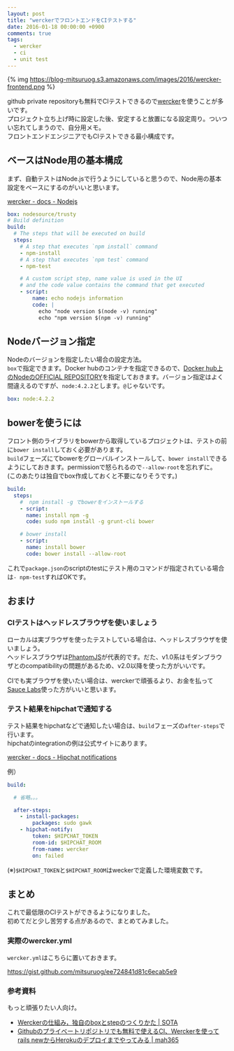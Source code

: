 ```yaml
---
layout: post
title: "werckerでフロントエンドをCIテストする"
date: 2016-01-18 00:00:00 +0900
comments: true
tags:
  - wercker
  - ci
  - unit test
---
```


{% img https://blog-mitsuruog.s3.amazonaws.com/images/2016/wercker-frontend.png %}

github private repositoryも無料でCIテストできるので[wercker](http://wercker.com/)を使うことが多いです。  
プロジェクト立ち上げ時に設定した後、安定すると放置になる設定周り。ついつい忘れてしまうので、自分用メモ。  
フロントエンドエンジニアでもCIテストできる最小構成です。

<!-- more -->

##  ベースはNode用の基本構成

まず、自動テストはNode.jsで行うようにしていると思うので、Node用の基本設定をベースにするのがいいと思います。  

[wercker - docs - Nodejs](http://devcenter.wercker.com/docs/languages/nodejs.html)

```yml
box: nodesource/trusty
# Build definition
build:
  # The steps that will be executed on build
  steps:
    # A step that executes `npm install` command
    - npm-install
    # A step that executes `npm test` command
    - npm-test

    # A custom script step, name value is used in the UI
    # and the code value contains the command that get executed
    - script:
        name: echo nodejs information
        code: |
          echo "node version $(node -v) running"
          echo "npm version $(npm -v) running"
```

## Nodeバージョン指定

Nodeのバージョンを指定したい場合の設定方法。  
`box`で指定できます。Docker hubのコンテナを指定できるので、[Docker hub上のNodeのOFFICIAL REPOSITORY](https://hub.docker.com/_/node/)を指定しておきます。バージョン指定はよく間違えるのですが、`node:4.2.2`とします。`@`じゃないです。

```yml
box: node:4.2.2
```

## bowerを使うには

フロント側のライブラリをbowerから取得しているプロジェクトは、テストの前に`bower install`しておく必要があります。  
`build`フェーズにてbowerをグローバルインストールして、`bower install`できるようにしておきます。permissionで怒られるので`--allow-root`を忘れずに。  
(このあたりは独自でbox作成しておくと不要になりそうです。)

```yml
build:
  steps:
    #  npm install -g でbowerをインストールする
    - script:
      name: install npm -g
      code: sudo npm install -g grunt-cli bower

    # bower install
    - script:
      name: install bower
      code: bower install --allow-root
```

これで`package.json`のscriptのtestにテスト用のコマンドが指定されている場合は`- npm-test`すればOKです。

## おまけ

### CIテストはヘッドレスブラウザを使いましょう

ローカルは実ブラウザを使ったテストしている場合は、ヘッドレスブラウザを使いましょう。  
ヘッドレスブラウザは[PhantomJS](http://phantomjs.org/)が代表的です。だた、v1.0系はモダンブラウザとのcompatibilityの問題があるため、v2.0以降を使った方がいいです。

CIでも実ブラウザを使いたい場合は、werckerで頑張るより、お金を払って[Sauce Labs](https://saucelabs.com/)使った方がいいと思います。

### テスト結果をhipchatで通知する

テスト結果をhipchatなどで通知したい場合は、`build`フェーズの`after-steps`で行います。  
hipchatのintegrationの例は公式サイトにあります。

[wercker - docs - Hipchat notifications](http://devcenter.wercker.com/docs/notifications/hipchat.html)

例）
```yml
build:

  # 省略。。。

  after-steps:
    - install-packages:
        packages: sudo gawk
    - hipchat-notify:
        token: $HIPCHAT_TOKEN
        room-id: $HIPCHAT_ROOM
        from-name: wercker
        on: failed
```

(※)`$HIPCHAT_TOKEN`と`$HIPCHAT_ROOM`はweckerで定義した環境変数です。

## まとめ

これで最低限のCIテストができるようになりました。  
初めてだと少し苦労する点があるので、まとめてみました。

### 実際のwercker.yml

`wercker.yml`はこちらに置いておきます。

https://gist.github.com/mitsuruog/ee724841d81c6ecab5e9

### 参考資料

もっと頑張りたい人向け。

- [Werckerの仕組み，独自のboxとstepのつくりかた | SOTA](http://deeeet.com/writing/2014/10/16/wercker/)
- [Githubのプライベートリポジトリでも無料で使えるCI、Werckerを使ってrails newからHerokuのデプロイまでやってみる | mah365](http://blog.mah-lab.com/2014/01/08/rails-wercker-heroku-deploy/)
